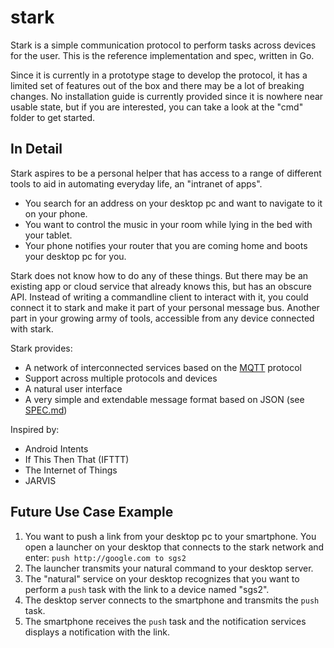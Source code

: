 stark
=====

Stark is a simple communication protocol to perform tasks across devices for the user.
This is the reference implementation and spec, written in Go.

Since it is currently in a prototype stage to develop the protocol, it has a limited set of features out of
the box and there may be a lot of breaking changes. No installation guide
is currently provided since it is nowhere near usable state, but if you are interested,
you can take a look at the "cmd" folder to get started.

## In Detail ##

Stark aspires to be a personal helper that has access to a range of different
tools to aid in automating everyday life, an "intranet of apps".

* You search for an address on your desktop pc and want to navigate to it on your phone.
* You want to control the music in your room while lying in the bed with your tablet.
* Your phone notifies your router that you are coming home and boots your desktop pc for you.

Stark does not know how to do any of these things. But there may be an existing app or
cloud service that already knows this, but has an obscure API. Instead of writing
a commandline client to interact with it, you could connect it to stark and make
it part of your personal message bus. Another part in your growing army of tools,
accessible from any device connected with stark.

Stark provides:

* A network of interconnected services based on the [MQTT](http://mqtt.org) protocol
* Support across multiple protocols and devices
* A natural user interface 
* A very simple and extendable message format based on JSON (see [SPEC.md](SPEC.md))

Inspired by:

* Android Intents
* If This Then That (IFTTT)
* The Internet of Things
* JARVIS

## Future Use Case Example ##

1. You want to push a link from your desktop pc to your smartphone. You open a
   launcher on your desktop that connects to the stark network and enter: `push http://google.com to sgs2`
2. The launcher transmits your natural command to your desktop server.
4. The "natural" service on your desktop recognizes that you want to perform a `push`
   task with the link to a device named "sgs2".
5. The desktop server connects to the smartphone and transmits the `push` task.
6. The smartphone receives the `push` task and the notification services displays a notification with the link.
